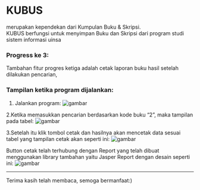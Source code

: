 # **KUBUS**
merupakan kependekan dari Kumpulan Buku & Skripsi. <br> 
KUBUS berfungsi untuk menyimpan Buku dan Skripsi dari program studi sistem informasi uinsa <br>
### **Progress ke 3:**
Tambahan fitur progres ketiga adalah cetak laporan buku hasil setelah dilakukan pencarian, <br>
### **Tampilan ketika program dijalankan:**
1. Jalankan program: 
![gambar](https://github.com/oiandin/KUBUS3/assets/119121592/148d7e27-25ba-4111-a6a8-e5385a78aa25)

2.Ketika memasukkan pencarian berdasarkan kode buku “2”, maka tampilan pada tabel:
![gambar](https://github.com/oiandin/KUBUS3/assets/119121592/8c18b2fb-d3fc-4ee9-905d-5ec5dbe33311)

3.Setelah itu klik tombol cetak dan hasilnya akan mencetak data sesuai tabel yang tampilan cetak akan seperti ini:
![gambar](https://github.com/oiandin/KUBUS3/assets/119121592/88fe6ac5-24a1-4a92-ac0e-4cb936eee8dd)

Button cetak telah terhubung dengan Report yang telah dibuat menggunakan library tambahan yaitu Jasper Report dengan desain seperti ini:
![gambar](https://github.com/oiandin/KUBUS3/assets/119121592/f3e9b61f-9389-4c4a-a897-0e13d99a4c42)

***
Terima kasih telah membaca, semoga bermanfaat:)
